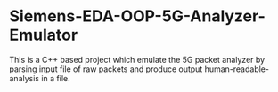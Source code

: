 # Siemens-EDA-OOP-5G-Analyzer-Emulator
This is a C++ based project which emulate the 5G packet analyzer by parsing input file of raw packets and produce output human-readable-analysis in a file.
